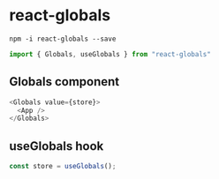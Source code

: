 # react-globals

```
npm -i react-globals --save
```

```javascript
import { Globals, useGlobals } from "react-globals"
```

## Globals component
```javascript
<Globals value={store}>
  <App />
</Globals>
```

## useGlobals hook
```javascript
const store = useGlobals();
```
